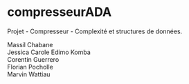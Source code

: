 # compresseurADA
Projet - Compresseur - Complexité et structures de données.


Massil Chabane  
Jessica Carole Edimo Komba  
Corentin Guerrero  
Florian Pocholle  
Marvin Wattiau  
